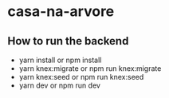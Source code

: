 # casa-na-arvore

## How to run the backend
- yarn install or npm install
- yarn knex:migrate or npm run knex:migrate
- yarn knex:seed or npm run knex:seed
- yarn dev or npm run dev